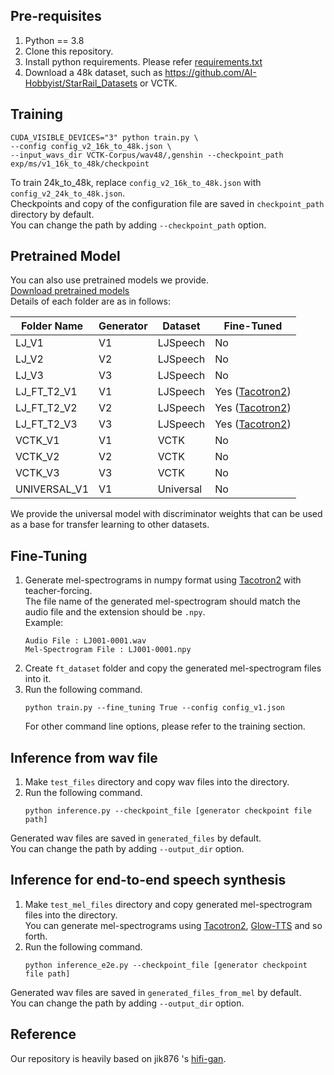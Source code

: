 ## Pre-requisites
1. Python == 3.8
2. Clone this repository.
3. Install python requirements. Please refer [requirements.txt](requirements.txt)
4. Download a 48k dataset, such as https://github.com/AI-Hobbyist/StarRail_Datasets or VCTK.


## Training
```
CUDA_VISIBLE_DEVICES="3" python train.py \
--config config_v2_16k_to_48k.json \
--input_wavs_dir VCTK-Corpus/wav48/,genshin --checkpoint_path exp/ms/v1_16k_to_48k/checkpoint
```
To train 24k_to_48k, replace `config_v2_16k_to_48k.json` with `config_v2_24k_to_48k.json`.<br>
Checkpoints and copy of the configuration file are saved in `checkpoint_path` directory by default.<br>
You can change the path by adding `--checkpoint_path` option.


## Pretrained Model
You can also use pretrained models we provide.<br/>
[Download pretrained models](https://drive.google.com/drive/folders/1-eEYTB5Av9jNql0WGBlRoi-WH2J7bp5Y?usp=sharing)<br/> 
Details of each folder are as in follows:

|Folder Name|Generator|Dataset|Fine-Tuned|
|------|---|---|---|
|LJ_V1|V1|LJSpeech|No|
|LJ_V2|V2|LJSpeech|No|
|LJ_V3|V3|LJSpeech|No|
|LJ_FT_T2_V1|V1|LJSpeech|Yes ([Tacotron2](https://github.com/NVIDIA/tacotron2))|
|LJ_FT_T2_V2|V2|LJSpeech|Yes ([Tacotron2](https://github.com/NVIDIA/tacotron2))|
|LJ_FT_T2_V3|V3|LJSpeech|Yes ([Tacotron2](https://github.com/NVIDIA/tacotron2))|
|VCTK_V1|V1|VCTK|No|
|VCTK_V2|V2|VCTK|No|
|VCTK_V3|V3|VCTK|No|
|UNIVERSAL_V1|V1|Universal|No|

We provide the universal model with discriminator weights that can be used as a base for transfer learning to other datasets.

## Fine-Tuning
1. Generate mel-spectrograms in numpy format using [Tacotron2](https://github.com/NVIDIA/tacotron2) with teacher-forcing.<br/>
The file name of the generated mel-spectrogram should match the audio file and the extension should be `.npy`.<br/>
Example:
    ```
    Audio File : LJ001-0001.wav
    Mel-Spectrogram File : LJ001-0001.npy
    ```
2. Create `ft_dataset` folder and copy the generated mel-spectrogram files into it.<br/>
3. Run the following command.
    ```
    python train.py --fine_tuning True --config config_v1.json
    ```
    For other command line options, please refer to the training section.


## Inference from wav file
1. Make `test_files` directory and copy wav files into the directory.
2. Run the following command.
    ```
    python inference.py --checkpoint_file [generator checkpoint file path]
    ```
Generated wav files are saved in `generated_files` by default.<br>
You can change the path by adding `--output_dir` option.


## Inference for end-to-end speech synthesis
1. Make `test_mel_files` directory and copy generated mel-spectrogram files into the directory.<br>
You can generate mel-spectrograms using [Tacotron2](https://github.com/NVIDIA/tacotron2), 
[Glow-TTS](https://github.com/jaywalnut310/glow-tts) and so forth.
2. Run the following command.
    ```
    python inference_e2e.py --checkpoint_file [generator checkpoint file path]
    ```
Generated wav files are saved in `generated_files_from_mel` by default.<br>
You can change the path by adding `--output_dir` option.


## Reference
Our repository is heavily based on jik876
's [hifi-gan](https://github.com/jik876/hifi-gan).
